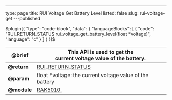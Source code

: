 ---
type: page
title: RUI Voltage Get Battery Level
listed: false
slug: rui-voltage-get
---published

$plugin[{
    "type": "code-block",
    "data": {
        "languageBlocks": [
            {
                "code": "RUI_RETURN_STATUS rui_voltage_get_battery_level(float *voltage)",
                "language": "c"
            }
        ]
    }
}]$

| **@brief** | This API is used to get the<br>current voltage value of the battery. | 
| ---- | ---- | 
| **@return** | [RUI_RETURN_STATUS](https://doc.rakwireless.com/developer-tools/developer-tools/getting-started#rui_return_status) | 
| **@param** | float *voltage:      the current voltage value of the battery | 
| **@module** | [RAK5010.](RAK5010.) | 


